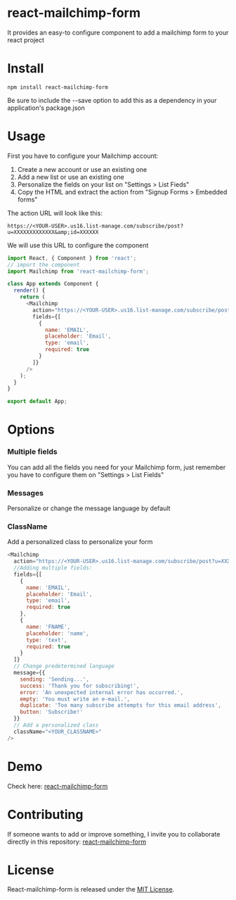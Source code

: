 # react-mailchimp-form

It provides an easy-to configure component to add a mailchimp form to your react project

# Install

```npm
npm install react-mailchimp-form
```

Be sure to include the --save option to add this as a dependency in your application's package.json

# Usage

First you have to configure your Mailchimp account:

1.  Create a new account or use an existing one
2.  Add a new list or use an existing one
3.  Personalize the fields on your list on "Settings > List Fieds"
4.  Copy the HTML and extract the action from "Signup Forms > Embedded forms"

The action URL will look like this:

```
https://<YOUR-USER>.us16.list-manage.com/subscribe/post?u=XXXXXXXXXXXXX&amp;id=XXXXXX
```

We will use this URL to configure the component

```js
import React, { Component } from 'react';
// import the component
import Mailchimp from 'react-mailchimp-form';

class App extends Component {
  render() {
    return (
      <Mailchimp
        action="https://<YOUR-USER>.us16.list-manage.com/subscribe/post?u=XXXXXXXXXXXXX&amp;id=XXXXXX"
        fields={[
          {
            name: 'EMAIL',
            placeholder: 'Email',
            type: 'email',
            required: true
          }
        ]}
      />
    );
  }
}

export default App;
```

# Options

### Multiple fields

You can add all the fields you need for your Mailchimp form, just remember you have to configure them on "Settings > List Fields"

### Messages

Personalize or change the message language by default

### ClassName

Add a personalized class to personalize your form

```js
<Mailchimp
  action="https://<YOUR-USER>.us16.list-manage.com/subscribe/post?u=XXXXXXXXXXXXX&amp;id=XXXXXX"
  //Adding multiple fields:
  fields={[
    {
      name: 'EMAIL',
      placeholder: 'Email',
      type: 'email',
      required: true
    },
    {
      name: 'FNAME',
      placeholder: 'name',
      type: 'text',
      required: true
    }
  ]}
  // Change predetermined language
  message={{
    sending: 'Sending...',
    success: 'Thank you for subscribing!',
    error: 'An unexpected internal error has occurred.',
    empty: 'You must write an e-mail.',
    duplicate: 'Too many subscribe attempts for this email address',
    button: 'Subscribe!'
  }}
  // Add a personalized class
  className="<YOUR_CLASSNAME>"
/>
```

# Demo

Check here: [react-mailchimp-form](https://react-mailchimp-form.firebaseapp.com)

# Contributing

If someone wants to add or improve something, I invite you to collaborate directly in this repository: [react-mailchimp-form](https://github.com/gndx/react-mailchimp-form/)

# License

React-mailchimp-form is released under the [MIT License](https://opensource.org/licenses/MIT).
